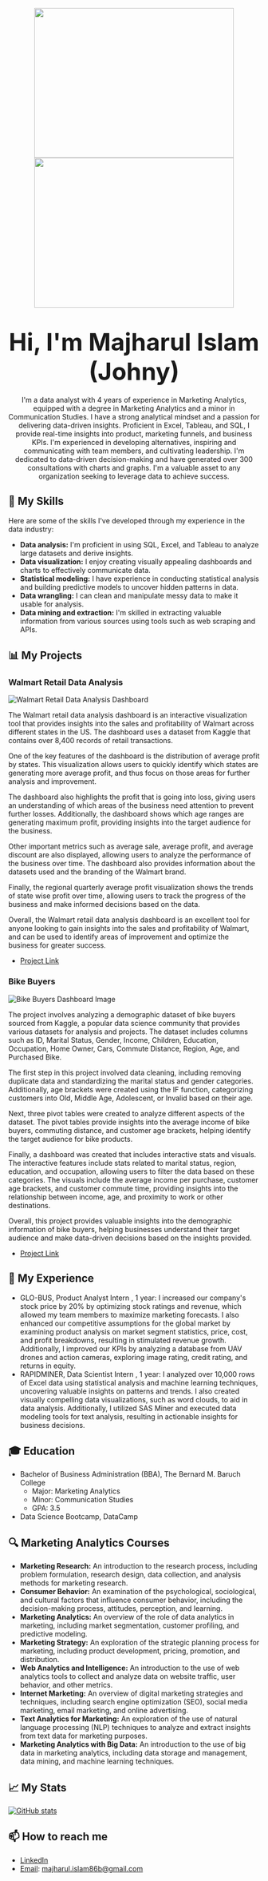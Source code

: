 <p align="center">
  <img src="https://tenor.com/view/data-analysis-graph-chart-gif-23151718.gif" width="400" height="300" hspace="20"/>
  <img src="https://media.giphy.com/media/MMHIbfv0QME8utoEkE/giphy.gif" width="400" height="300" hspace="20"/> 
</p> 

<h1 align="center"><b><font size="7">Hi, I'm Majharul Islam (Johny)</font></b></h1>

<p align="center">I'm a data analyst with 4 years of experience in Marketing Analytics, equipped with a degree in Marketing Analytics and a minor in Communication Studies. I have a strong analytical mindset and a passion for delivering data-driven insights. Proficient in Excel, Tableau, and SQL, I provide real-time insights into product, marketing funnels, and business KPIs. I'm experienced in developing alternatives, inspiring and communicating with team members, and cultivating leadership. I'm dedicated to data-driven decision-making and have generated over 300 consultations with charts and graphs. I'm a valuable asset to any organization seeking to leverage data to achieve success.</p>

## 🔭 My Skills

Here are some of the skills I've developed through my experience in the data industry:

- **Data analysis:** I'm proficient in using SQL, Excel, and Tableau to analyze large datasets and derive insights.
- **Data visualization:** I enjoy creating visually appealing dashboards and charts to effectively communicate data.
- **Statistical modeling:** I have experience in conducting statistical analysis and building predictive models to uncover hidden patterns in data.
- **Data wrangling:** I can clean and manipulate messy data to make it usable for analysis.
- **Data mining and extraction:** I'm skilled in extracting valuable information from various sources using tools such as web scraping and APIs.

## 📊 My Projects

### Walmart Retail Data Analysis

![Walmart Retail Data Analysis Dashboard](https://raw.githubusercontent.com/rockjohny360/Portfolio_Majharul/f4227d0f77346934e3baec3cc035d46cd532f433/Walmart%20Retail%20Data%20Analysis%20Dashboard%20picture.PNG)

The Walmart retail data analysis dashboard is an interactive visualization tool that provides insights into the sales and profitability of Walmart across different states in the US. The dashboard uses a dataset from Kaggle that contains over 8,400 records of retail transactions.

One of the key features of the dashboard is the distribution of average profit by states. This visualization allows users to quickly identify which states are generating more average profit, and thus focus on those areas for further analysis and improvement.

The dashboard also highlights the profit that is going into loss, giving users an understanding of which areas of the business need attention to prevent further losses. Additionally, the dashboard shows which age ranges are generating maximum profit, providing insights into the target audience for the business.

Other important metrics such as average sale, average profit, and average discount are also displayed, allowing users to analyze the performance of the business over time. The dashboard also provides information about the datasets used and the branding of the Walmart brand.

Finally, the regional quarterly average profit visualization shows the trends of state wise profit over time, allowing users to track the progress of the business and make informed decisions based on the data.

Overall, the Walmart retail data analysis dashboard is an excellent tool for anyone looking to gain insights into the sales and profitability of Walmart, and can be used to identify areas of improvement and optimize the business for greater success.

- [Project Link](https://github.com/rockjohny360/Walmart-Retail-Data-Analysis-Dashboard-)

### Bike Buyers 

![Bike Buyers Dashboard Image](https://github.com/rockjohny360/Portfolio_Majharul/blob/main/Bike%20Buyers%20Dashboard%20Image.PNG?raw=true)

The project involves analyzing a demographic dataset of bike buyers sourced from Kaggle, a popular data science community that provides various datasets for analysis and projects. The dataset includes columns such as ID, Marital Status, Gender, Income, Children, Education, Occupation, Home Owner, Cars, Commute Distance, Region, Age, and Purchased Bike.

The first step in this project involved data cleaning, including removing duplicate data and standardizing the marital status and gender categories. Additionally, age brackets were created using the IF function, categorizing customers into Old, Middle Age, Adolescent, or Invalid based on their age.

Next, three pivot tables were created to analyze different aspects of the dataset. The pivot tables provide insights into the average income of bike buyers, commuting distance, and customer age brackets, helping identify the target audience for bike products.

Finally, a dashboard was created that includes interactive stats and visuals. The interactive features include stats related to marital status, region, education, and occupation, allowing users to filter the data based on these categories. The visuals include the average income per purchase, customer age brackets, and customer commute time, providing insights into the relationship between income, age, and proximity to work or other destinations.

Overall, this project provides valuable insights into the demographic information of bike buyers, helping businesses understand their target audience and make data-driven decisions based on the insights provided.

- [Project Link](https://github.com/rockjohny360/Bike-Buyer-)

## 🌱 My Experience

- GLO-BUS, Product Analyst Intern , 1 year: I increased our company's stock price by 20% by optimizing stock ratings and revenue, which allowed my team members to maximize marketing forecasts. I also enhanced our competitive assumptions for the global market by examining product analysis on market segment statistics, price, cost, and profit breakdowns, resulting in stimulated revenue growth. Additionally, I improved our KPIs by analyzing a database from UAV drones and action cameras, exploring image rating, credit rating, and returns in equity.
- RAPIDMINER, Data Scientist Intern , 1 year: I analyzed over 10,000 rows of Excel data using statistical analysis and machine learning techniques, uncovering valuable insights on patterns and trends. I also created visually compelling data visualizations, such as word clouds, to aid in data analysis. Additionally, I utilized SAS Miner and executed data modeling tools for text analysis, resulting in actionable insights for business decisions.

## 🎓 Education 

- Bachelor of Business Administration (BBA), The Bernard M. Baruch College
  - Major: Marketing Analytics
  - Minor: Communication Studies
  - GPA: 3.5
- Data Science Bootcamp, DataCamp 

## 🔍 Marketing Analytics Courses

- **Marketing Research:** An introduction to the research process, including problem formulation, research design, data collection, and analysis methods for marketing research.
- **Consumer Behavior:** An examination of the psychological, sociological, and cultural factors that influence consumer behavior, including the decision-making process, attitudes, perception, and learning.
- **Marketing Analytics:** An overview of the role of data analytics in marketing, including market segmentation, customer profiling, and predictive modeling.
- **Marketing Strategy:** An exploration of the strategic planning process for marketing, including product development, pricing, promotion, and distribution.
- **Web Analytics and Intelligence:** An introduction to the use of web analytics tools to collect and analyze data on website traffic, user behavior, and other metrics.
- **Internet Marketing:** An overview of digital marketing strategies and techniques, including search engine optimization (SEO), social media marketing, email marketing, and online advertising.
- **Text Analytics for Marketing:** An exploration of the use of natural language processing (NLP) techniques to analyze and extract insights from text data for marketing purposes.
- **Marketing Analytics with Big Data:** An introduction to the use of big data in marketing analytics, including data storage and management, data mining, and machine learning techniques.
 
## 📈 My Stats

[![GitHub stats](https://github-readme-stats.vercel.app/api?username=rockjohny360&show_icons=true&theme=algolia)](https://github.com/rockjohny360)

## 📫 How to reach me

- [LinkedIn](https://www.linkedin.com/in/yourprofile)
- [Email](mailto:majharul.islam86b@gmail.com): majharul.islam86b@gmail.com

